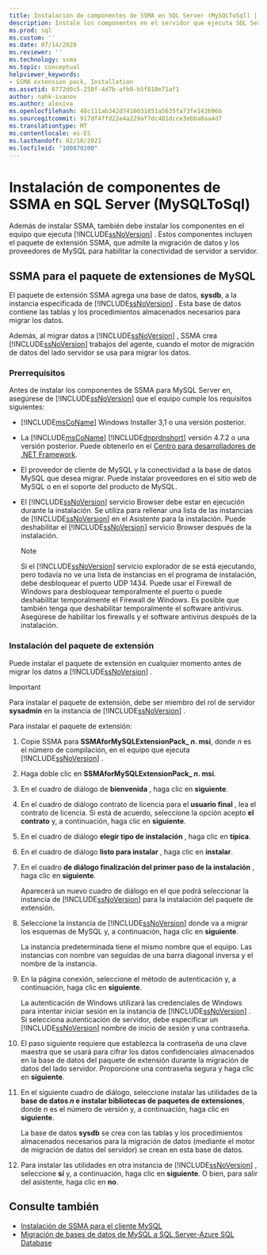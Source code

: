 ```yaml
---
title: Instalación de componentes de SSMA en SQL Server (MySQLToSql) | Microsoft Docs
description: Instale los componentes en el servidor que ejecuta SQL Server para admitir la conversión de la base de datos MySQL con SSMA, incluidos el paquete de extensiones de SSMA y los proveedores de MySQL.
ms.prod: sql
ms.custom: ''
ms.date: 07/14/2020
ms.reviewer: ''
ms.technology: ssma
ms.topic: conceptual
helpviewer_keywords:
- SSMA extension pack, Installation
ms.assetid: 6772d0c5-258f-4d7b-afb0-b5f810e71af1
author: nahk-ivanov
ms.author: alexiva
ms.openlocfilehash: 48c111ab342d7410031851a5635fa73fe143b96b
ms.sourcegitcommit: 917df4ffd22e4a229af7dc481dcce3ebba0aa4d7
ms.translationtype: MT
ms.contentlocale: es-ES
ms.lasthandoff: 02/10/2021
ms.locfileid: "100070200"
---
```

# <a name="installing-ssma-components-on-sql-server-mysqltosql"></a>Instalación de componentes de SSMA en SQL Server (MySQLToSql)

Además de instalar SSMA, también debe instalar los componentes en el equipo que ejecuta [!INCLUDE[ssNoVersion](../../includes/ssnoversion-md.md)] . Estos componentes incluyen el paquete de extensión SSMA, que admite la migración de datos y los proveedores de MySQL para habilitar la conectividad de servidor a servidor.

## <a name="ssma-for-mysql-extension-pack"></a>SSMA para el paquete de extensiones de MySQL

El paquete de extensión SSMA agrega una base de datos, **sysdb**, a la instancia especificada de [!INCLUDE[ssNoVersion](../../includes/ssnoversion-md.md)] . Esta base de datos contiene las tablas y los procedimientos almacenados necesarios para migrar los datos.

Además, al migrar datos a [!INCLUDE[ssNoVersion](../../includes/ssnoversion-md.md)] , SSMA crea [!INCLUDE[ssNoVersion](../../includes/ssnoversion-md.md)] trabajos del agente, cuando el motor de migración de datos del lado servidor se usa para migrar los datos.

### <a name="prerequisites"></a>Prerrequisitos

Antes de instalar los componentes de SSMA para MySQL Server en, asegúrese de [!INCLUDE[ssNoVersion](../../includes/ssnoversion-md.md)] que el equipo cumple los requisitos siguientes:

- [!INCLUDE[msCoName](../../includes/msconame_md.md)] Windows Installer 3,1 o una versión posterior.
- La [!INCLUDE[msCoName](../../includes/msconame_md.md)] [!INCLUDE[dnprdnshort](../../includes/dnprdnshort_md.md)] versión 4.7.2 o una versión posterior. Puede obtenerlo en el [Centro para desarrolladores de .NET Framework](https://go.microsoft.com/fwlink/?LinkId=48882).
- El proveedor de cliente de MySQL y la conectividad a la base de datos MySQL que desea migrar. Puede instalar proveedores en el sitio web de MySQL o en el soporte del producto de MySQL.
- El [!INCLUDE[ssNoVersion](../../includes/ssnoversion-md.md)] servicio Browser debe estar en ejecución durante la instalación. Se utiliza para rellenar una lista de las instancias de [!INCLUDE[ssNoVersion](../../includes/ssnoversion-md.md)] en el Asistente para la instalación. Puede deshabilitar el [!INCLUDE[ssNoVersion](../../includes/ssnoversion-md.md)] servicio Browser después de la instalación.  

  > [!NOTE]
  > Si el [!INCLUDE[ssNoVersion](../../includes/ssnoversion-md.md)] servicio explorador de se está ejecutando, pero todavía no ve una lista de instancias en el programa de instalación, debe desbloquear el puerto UDP 1434. Puede usar el Firewall de Windows para desbloquear temporalmente el puerto o puede deshabilitar temporalmente el Firewall de Windows. Es posible que también tenga que deshabilitar temporalmente el software antivirus. Asegúrese de habilitar los firewalls y el software antivirus después de la instalación.

### <a name="installing-the-extension-pack"></a>Instalación del paquete de extensión

Puede instalar el paquete de extensión en cualquier momento antes de migrar los datos a [!INCLUDE[ssNoVersion](../../includes/ssnoversion-md.md)] .

> [!IMPORTANT]
> Para instalar el paquete de extensión, debe ser miembro del rol de servidor **sysadmin** en la instancia de [!INCLUDE[ssNoVersion](../../includes/ssnoversion-md.md)] .

Para instalar el paquete de extensión:

1. Copie SSMA para **SSMAforMySQLExtensionPack_ *n*. msi**, donde *n* es el número de compilación, en el equipo que ejecuta [!INCLUDE[ssNoVersion](../../includes/ssnoversion-md.md)] .
2. Haga doble clic en **SSMAforMySQLExtensionPack_ *n*. msi**.
3. En el cuadro de diálogo de **bienvenida** , haga clic en **siguiente**.
4. En el cuadro de diálogo contrato de licencia para el **usuario final** , lea el contrato de licencia. Si está de acuerdo, seleccione la opción acepto **el contrato** y, a continuación, haga clic en **siguiente**.
5. En el cuadro de diálogo **elegir tipo de instalación** , haga clic en **típica**.
6. En el cuadro de diálogo **listo para instalar** , haga clic en **instalar**.
7. En el cuadro **de diálogo finalización del primer paso de la instalación** , haga clic en **siguiente**.

   Aparecerá un nuevo cuadro de diálogo en el que podrá seleccionar la instancia de [!INCLUDE[ssNoVersion](../../includes/ssnoversion-md.md)] para la instalación del paquete de extensión.
  
8. Seleccione la instancia de [!INCLUDE[ssNoVersion](../../includes/ssnoversion-md.md)] donde va a migrar los esquemas de MySQL y, a continuación, haga clic en **siguiente**.
  
   La instancia predeterminada tiene el mismo nombre que el equipo. Las instancias con nombre van seguidas de una barra diagonal inversa y el nombre de la instancia.

9. En la página conexión, seleccione el método de autenticación y, a continuación, haga clic en **siguiente**.
  
    La autenticación de Windows utilizará las credenciales de Windows para intentar iniciar sesión en la instancia de [!INCLUDE[ssNoVersion](../../includes/ssnoversion-md.md)] . Si selecciona autenticación de servidor, debe especificar un [!INCLUDE[ssNoVersion](../../includes/ssnoversion-md.md)] nombre de inicio de sesión y una contraseña.

10. El paso siguiente requiere que establezca la contraseña de una clave maestra que se usará para cifrar los datos confidenciales almacenados en la base de datos del paquete de extensión durante la migración de datos del lado servidor. Proporcione una contraseña segura y haga clic en **siguiente**.

11. En el siguiente cuadro de diálogo, seleccione instalar las utilidades de la **base de datos *n* e instalar bibliotecas de paquetes de extensiones**, donde *n* es el número de versión y, a continuación, haga clic en **siguiente**.

    La base de datos **sysdb** se crea con las tablas y los procedimientos almacenados necesarios para la migración de datos (mediante el motor de migración de datos del servidor) se crean en esta base de datos.

12. Para instalar las utilidades en otra instancia de [!INCLUDE[ssNoVersion](../../includes/ssnoversion-md.md)] , seleccione **sí** y, a continuación, haga clic en **siguiente**. O bien, para salir del asistente, haga clic en **no**.

## <a name="see-also"></a>Consulte también

- [Instalación de SSMA para el cliente MySQL](../../ssma/mysql/installing-ssma-for-mysql-client-mysqltosql.md)
- [Migración de bases de datos de MySQL a SQL Server-Azure SQL Database](../../ssma/mysql/migrating-mysql-databases-to-sql-server-azure-sql-db-mysqltosql.md)
